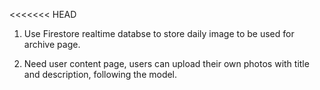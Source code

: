 <<<<<<< HEAD

1. Use Firestore realtime databse to store daily image to be used for archive page. 

2. Need user content page, users can upload their own photos with title and description, following the model.




